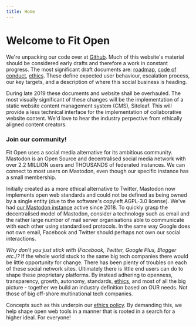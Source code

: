 ```yaml
---
title: Home
---
```


# Welcome to Fit Open

We're unpacking our code over at <a href="https://github.com/fitopen">Github</a>. Much of this website's material should be considered early drafts and therefore a work in constant progress. The most significant draft documents are: [roadmap](https://github.com/fitopen/main/blob/master/roadmap.md), [code of conduct](https://github.com/fitopen/main/blob/master/code-of-conduct.md), [ethics](https://github.com/fitopen/main/blob/master/ethics_policy.md). These define expected user behaviour, escalation process, our key targets, and a description of where this social business is heading.

During late 2019 these documents and website shall be overhauled. The most visually significant of these changes will be the implementation of a static website content management system (CMS), Siteleaf. This will provide a less technical interface for the implementation of collaborative website content. We'd love to hear the industry perpective from ethically aligned content creators.

### Join our community!

Fit Open uses a social media alternative for its ambitious community. Mastodon is an Open Source and decentralised social media network with over 2.2 MILLION users and THOUSANDS of federated instances. We can connect to most users on Mastodon, even though our specific instance has a small membership.

Initially created as a more ethical alternative to Twitter, Mastodon now implements open web standards and could not be defined as being owned by a single entity (due to the software's copyleft AGPL-3.0 license). We've had [our Mastodon instance](https://social.fitopen.org/) active since 2018. To quickly grasp the decentralised model of Mastodon, consider a technology such as email and the rather large number of mail server organisations able to communicate with each other using standardised protocols. In the same way Google does not own email, Facebook and Twitter should perhaps not own our social interactions.

_Why don't you just stick with (Facebook, Twitter, Google Plus, Blogger etc.)?_ If the whole world stuck to the same big tech companies there would be little opportunity for change. There has been plenty of troubles on each of these social network sites. Ultimately there is little end users can do to shape these proprietary platforms. By instead adhering to openness, transparency, growth, autonomy, standards, [ethics](https://github.com/fitopen/main/blob/master/ethics_policy.md), and most of all the big picture - together we build an industry definition based on OUR needs. Not those of big off-shore multinational tech companies. 

Concepts such as this underpin our [ethics policy](https://github.com/fitopen/main/blob/master/ethics_policy.md). By demanding this, we help shape open web tools in a manner that is rooted in a search for a higher ideal. For everyone!
